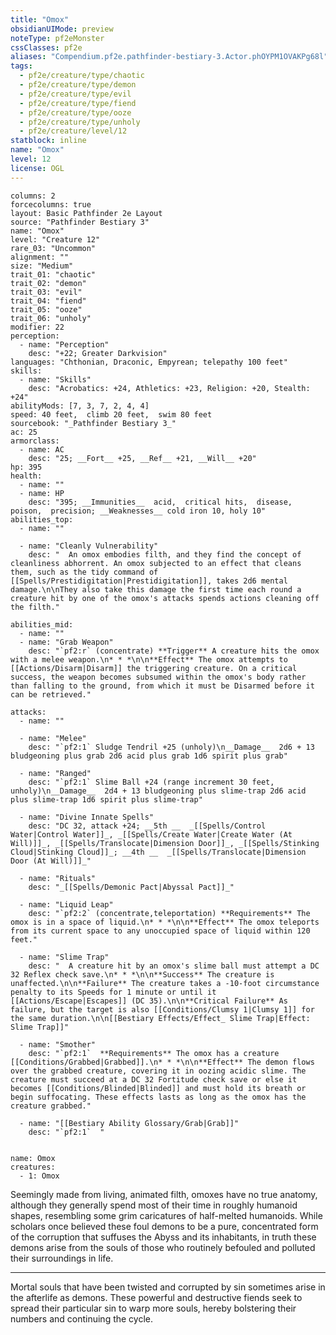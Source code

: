 ```yaml
---
title: "Omox"
obsidianUIMode: preview
noteType: pf2eMonster
cssClasses: pf2e
aliases: "Compendium.pf2e.pathfinder-bestiary-3.Actor.phOYPM1OVAKPg68l" 
tags:
  - pf2e/creature/type/chaotic
  - pf2e/creature/type/demon
  - pf2e/creature/type/evil
  - pf2e/creature/type/fiend
  - pf2e/creature/type/ooze
  - pf2e/creature/type/unholy
  - pf2e/creature/level/12
statblock: inline
name: "Omox"
level: 12
license: OGL
---
```


```statblock
columns: 2
forcecolumns: true
layout: Basic Pathfinder 2e Layout
source: "Pathfinder Bestiary 3"
name: "Omox"
level: "Creature 12"
rare_03: "Uncommon"
alignment: ""
size: "Medium"
trait_01: "chaotic"
trait_02: "demon"
trait_03: "evil"
trait_04: "fiend"
trait_05: "ooze"
trait_06: "unholy"
modifier: 22
perception:
  - name: "Perception"
    desc: "+22; Greater Darkvision"
languages: "Chthonian, Draconic, Empyrean; telepathy 100 feet"
skills:
  - name: "Skills"
    desc: "Acrobatics: +24, Athletics: +23, Religion: +20, Stealth: +24"
abilityMods: [7, 3, 7, 2, 4, 4]
speed: 40 feet,  climb 20 feet,  swim 80 feet
sourcebook: "_Pathfinder Bestiary 3_"
ac: 25
armorclass:
  - name: AC
    desc: "25; __Fort__ +25, __Ref__ +21, __Will__ +20"
hp: 395
health:
  - name: ""
  - name: HP
    desc: "395; __Immunities__  acid,  critical hits,  disease,  poison,  precision; __Weaknesses__ cold iron 10, holy 10"
abilities_top:
  - name: ""

  - name: "Cleanly Vulnerability"
    desc: "  An omox embodies filth, and they find the concept of cleanliness abhorrent. An omox subjected to an effect that cleans them, such as the tidy command of [[Spells/Prestidigitation|Prestidigitation]], takes 2d6 mental damage.\n\nThey also take this damage the first time each round a creature hit by one of the omox's attacks spends actions cleaning off the filth."

abilities_mid:
  - name: ""
  - name: "Grab Weapon"
    desc: "`pf2:r` (concentrate) **Trigger** A creature hits the omox with a melee weapon.\n* * *\n\n**Effect** The omox attempts to [[Actions/Disarm|Disarm]] the triggering creature. On a critical success, the weapon becomes subsumed within the omox's body rather than falling to the ground, from which it must be Disarmed before it can be retrieved."

attacks:
  - name: ""

  - name: "Melee"
    desc: "`pf2:1` Sludge Tendril +25 (unholy)\n__Damage__  2d6 + 13 bludgeoning plus grab 2d6 acid plus grab 1d6 spirit plus grab"

  - name: "Ranged"
    desc: "`pf2:1` Slime Ball +24 (range increment 30 feet, unholy)\n__Damage__  2d4 + 13 bludgeoning plus slime-trap 2d6 acid plus slime-trap 1d6 spirit plus slime-trap"

  - name: "Divine Innate Spells"
    desc: "DC 32, attack +24; __5th __  _[[Spells/Control Water|Control Water]]_, _[[Spells/Create Water|Create Water (At Will)]]_, _[[Spells/Translocate|Dimension Door]]_, _[[Spells/Stinking Cloud|Stinking Cloud]]_; __4th __  _[[Spells/Translocate|Dimension Door (At Will)]]_"

  - name: "Rituals"
    desc: "_[[Spells/Demonic Pact|Abyssal Pact]]_"

  - name: "Liquid Leap"
    desc: "`pf2:2` (concentrate,teleportation) **Requirements** The omox is in a space of liquid.\n* * *\n\n**Effect** The omox teleports from its current space to any unoccupied space of liquid within 120 feet."

  - name: "Slime Trap"
    desc: "  A creature hit by an omox's slime ball must attempt a DC 32 Reflex check save.\n* * *\n\n**Success** The creature is unaffected.\n\n**Failure** The creature takes a -10-foot circumstance penalty to its Speeds for 1 minute or until it [[Actions/Escape|Escapes]] (DC 35).\n\n**Critical Failure** As failure, but the target is also [[Conditions/Clumsy 1|Clumsy 1]] for the same duration.\n\n[[Bestiary Effects/Effect_ Slime Trap|Effect: Slime Trap]]"

  - name: "Smother"
    desc: "`pf2:1`  **Requirements** The omox has a creature [[Conditions/Grabbed|Grabbed]].\n* * *\n\n**Effect** The demon flows over the grabbed creature, covering it in oozing acidic slime. The creature must succeed at a DC 32 Fortitude check save or else it becomes [[Conditions/Blinded|Blinded]] and must hold its breath or begin suffocating. These effects lasts as long as the omox has the creature grabbed."

  - name: "[[Bestiary Ability Glossary/Grab|Grab]]"
    desc: "`pf2:1`  "
 
```

```encounter-table
name: Omox
creatures:
  - 1: Omox
```



Seemingly made from living, animated filth, omoxes have no true anatomy, although they generally spend most of their time in roughly humanoid shapes, resembling some grim caricatures of half-melted humanoids. While scholars once believed these foul demons to be a pure, concentrated form of the corruption that suffuses the Abyss and its inhabitants, in truth these demons arise from the souls of those who routinely befouled and polluted their surroundings in life.

* * *

Mortal souls that have been twisted and corrupted by sin sometimes arise in the afterlife as demons. These powerful and destructive fiends seek to spread their particular sin to warp more souls, hereby bolstering their numbers and continuing the cycle.
